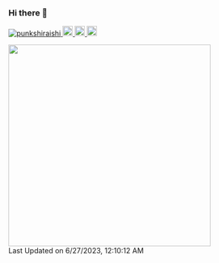 ### Hi there 👋
<p align="left">
  <a href="https://github.com/punkshiraishi/punkshiraishi/">
    <img src="https://komarev.com/ghpvc/?username=punkshiraishi" alt="punkshiraishi" />
  </a>
  <a href="https://github.com/punkshiraishi">
    <img height="20" src="https://img.shields.io/github/followers/punkshiraishi?label=follow&logo=github&style=flat" />
  </a>
  <a href="http://qiita.com/punkshiraishi">
    <img height="20" src="https://qiita-badge.apiapi.app/s/punkshiraishi/posts.svg" />
  </a>
  <//qiita.com/punkshiraishi">
    <img height="20" src="https://qiita-badge.apiapi.app/s/punkshiraishi/contributions.svg" />
  </a>
</p>
  
<!--START_SECTION:lapras-card-->
<a href="https://lapras.com/public/punkshiraishi" target="_blank" rel="noopener noreferrer"><img src="https://lapras-card-generator.vercel.app/api/svg?e=3.62&b=3.48&i=3.34&b1=%23020E27&b2=%230E5593&i1=%23030E21&i2=%231688BF&l=ja" width="400" ></a>  
Last Updated on 6/27/2023, 12:10:12 AM
<!--END_SECTION:lapras-card-->
